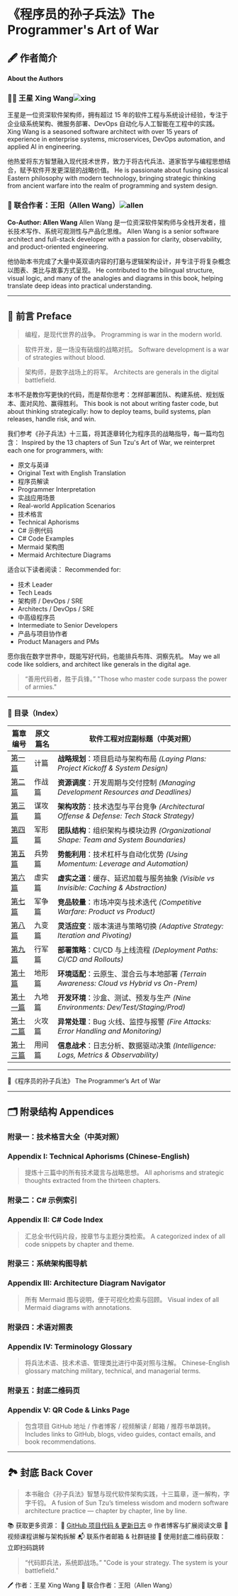 # 《程序员的孙子兵法》The Programmer's Art of War

## 🖋 作者简介

**About the Authors**

### 👨‍💻 王星 Xing Wang![xing](https://github.com/user-attachments/assets/9575460d-ff93-4dd8-8816-b401ce3e4715)


王星是一位资深软件架构师，拥有超过 15 年的软件工程与系统设计经验，专注于企业级系统架构、微服务部署、DevOps 自动化与人工智能在工程中的实践。
Xing Wang is a seasoned software architect with over 15 years of experience in enterprise systems, microservices, DevOps automation, and applied AI in engineering.

他热爱将东方智慧融入现代技术世界，致力于将古代兵法、道家哲学与编程思想结合，赋予软件开发更深层的战略价值。
He is passionate about fusing classical Eastern philosophy with modern technology, bringing strategic thinking from ancient warfare into the realm of programming and system design.

### 🤝 联合作者：王阳（Allen Wang）![allen](https://github.com/user-attachments/assets/8b9e3d28-9ee4-4007-9fb8-89e07ad0232d)


**Co-Author: Allen Wang**
Allen Wang 是一位资深软件架构师与全栈开发者，擅长技术写作、系统可观测性与产品化思维。
Allen Wang is a senior software architect and full-stack developer with a passion for clarity, observability, and product-oriented engineering.

他协助本书完成了大量中英双语内容的打磨与逻辑架构设计，并专注于将复杂概念以图表、类比与故事方式呈现。
He contributed to the bilingual structure, visual logic, and many of the analogies and diagrams in this book, helping translate deep ideas into practical understanding.

---

## 📖 前言 Preface

> 编程，是现代世界的战争。
> Programming is war in the modern world.

> 软件开发，是一场没有硝烟的战略对抗。
> Software development is a war of strategies without blood.

> 架构师，是数字战场上的将军。
> Architects are generals in the digital battlefield.

本书不是教你写更快的代码，而是帮你思考：怎样部署团队、构建系统、规划版本、面对风险、赢得胜利。
This book is not about writing faster code, but about thinking strategically: how to deploy teams, build systems, plan releases, handle risk, and win.

我们参考《孙子兵法》十三篇，将其逐章转化为程序员的战略指导，每一篇均包含：
Inspired by the 13 chapters of Sun Tzu's Art of War, we reinterpret each one for programmers, with:

* 原文与英译
* Original Text with English Translation
* 程序员解读
* Programmer Interpretation
* 实战应用场景
* Real-world Application Scenarios
* 技术格言
* Technical Aphorisms
* C# 示例代码
* C# Code Examples
* Mermaid 架构图
* Mermaid Architecture Diagrams

适合以下读者阅读：
Recommended for:

* 技术 Leader
* Tech Leads
* 架构师 / DevOps / SRE
* Architects / DevOps / SRE
* 中高级程序员
* Intermediate to Senior Developers
* 产品与项目协作者
* Product Managers and PMs

愿你我在数字世界中，既能写好代码，也能排兵布阵、洞察先机。
May we all code like soldiers, and architect like generals in the digital age.

> “善用代码者，胜于兵锋。”
> "Those who master code surpass the power of armies."

---
### 📖 目录（Index）

| 篇章编号 | 原文篇名 | 软件工程对应副标题（中英对照）                                                             |
| ---- | ---- | --------------------------------------------------------------------------- |
| [第一篇](https://github.com/uwspstar/The-Programmer-s-Art-of-War/blob/main/%E7%AC%AC%E4%B8%80%E7%AF%87%EF%BC%9A%E8%AE%A1%E7%AF%87%20Laying%20Plans.md)  | 计篇   | **战略规划**：项目启动与架构布局 *(Laying Plans: Project Kickoff & System Design)*        |
| [第二篇](https://github.com/uwspstar/The-Programmer-s-Art-of-War/blob/main/%E7%AC%AC%E4%BA%8C%E7%AF%87%EF%BC%9A%E4%BD%9C%E6%88%98%E7%AF%87%20Waging%20War.md) | 作战篇  | **资源调度**：开发周期与交付控制 *(Managing Development Resources and Deadlines)*         |
| [第三篇](https://github.com/uwspstar/The-Programmer-s-Art-of-War/blob/main/%E7%AC%AC%E4%B8%89%E7%AF%87%EF%BC%9A%E8%B0%8B%E6%94%BB%E7%AF%87%20Attack%20by%20Stratagem.md)  | 谋攻篇  | **架构攻防**：技术选型与平台竞争 *(Architectural Offense & Defense: Tech Stack Strategy)* |
| [第四篇](https://github.com/uwspstar/The-Programmer-s-Art-of-War/blob/main/%E7%AC%AC%E5%9B%9B%E7%AF%87%EF%BC%9A%E5%86%9B%E5%BD%A2%E7%AF%87%20Tactical%20Dispositions.md)  | 军形篇  | **团队结构**：组织架构与模块边界 *(Organizational Shape: Team and System Boundaries)*     |
| [第五篇](https://github.com/uwspstar/The-Programmer-s-Art-of-War/blob/main/%E7%AC%AC%E4%BA%94%E7%AF%87%EF%BC%9A%E5%85%B5%E5%8A%BF%E7%AF%87%20Strategic%20Power.md)  | 兵势篇  | **势能利用**：技术杠杆与自动化优势 *(Using Momentum: Leverage and Automation)*             |
| [第六篇](https://github.com/uwspstar/The-Programmer-s-Art-of-War/blob/main/%E7%AC%AC%E5%85%AD%E7%AF%87%EF%BC%9A%E8%99%9A%E5%AE%9E%E7%AF%87%20Weakness%20and%20Strength.md)  | 虚实篇  | **虚实之道**：缓存、延迟加载与服务抽象 *(Visible vs Invisible: Caching & Abstraction)*       |
| [第七篇](https://github.com/uwspstar/The-Programmer-s-Art-of-War/blob/main/%E7%AC%AC%E4%B8%83%E7%AF%87%EF%BC%9A%E5%86%9B%E4%BA%89%E7%AF%87%20Armed%20Contest.md)  | 军争篇  | **竞品较量**：市场冲突与技术迭代 *(Competitive Warfare: Product vs Product)*              |
| [第八篇](https://github.com/uwspstar/The-Programmer-s-Art-of-War/blob/main/%E7%AC%AC%E5%85%AB%E7%AF%87%EF%BC%9A%E4%B9%9D%E5%8F%98%E7%AF%87%20Variations%20and%20Adaptability.md)  | 九变篇  | **灵活应变**：版本演进与策略切换 *(Adaptive Strategy: Iteration and Pivoting)*            |
| [第九篇](https://github.com/uwspstar/The-Programmer-s-Art-of-War/blob/main/%E7%AC%AC%E4%B9%9D%E7%AF%87%EF%BC%9A%E8%A1%8C%E5%86%9B%E7%AF%87%20The%20March.md)  | 行军篇  | **部署策略**：CI/CD 与上线流程 *(Deployment Paths: CI/CD and Rollouts)*               |
| [第十篇](https://github.com/uwspstar/The-Programmer-s-Art-of-War/blob/main/%E7%AC%AC%E5%8D%81%E7%AF%87%EF%BC%9A%E5%9C%B0%E5%BD%A2%E7%AF%87%20Terrain.md)  | 地形篇  | **环境适配**：云原生、混合云与本地部署 *(Terrain Awareness: Cloud vs Hybrid vs On-Prem)*     |
| [第十一篇](https://github.com/uwspstar/The-Programmer-s-Art-of-War/blob/main/%E7%AC%AC%E5%8D%81%E4%B8%80%E7%AF%87%EF%BC%9A%E4%B9%9D%E5%9C%B0%E7%AF%87%20The%20Nine%20Grounds.md) | 九地篇  | **开发环境**：沙盒、测试、预发与生产 *(Nine Environments: Dev/Test/Staging/Prod)*           |
| [第十二篇](https://github.com/uwspstar/The-Programmer-s-Art-of-War/blob/main/%E7%AC%AC%E5%8D%81%E4%BA%8C%E7%AF%87%EF%BC%9A%E7%81%AB%E6%94%BB%E7%AF%87%20Attack%20by%20Fire.md) | 火攻篇  | **异常处理**：Bug 火线、监控与报警 *(Fire Attacks: Error Handling and Monitoring)*       |
| [第十三篇]() | 用间篇  | **信息战术**：日志分析、数据驱动决策 *(Intelligence: Logs, Metrics & Observability)*        |

---
📘《程序员的孙子兵法》
The Programmer’s Art of War

---

## 🗂️ 附录结构 Appendices

### 附录一：技术格言大全（中英对照）

### Appendix I: Technical Aphorisms (Chinese-English)

> 提炼十三篇中的所有技术箴言与战略思想。
> All aphorisms and strategic thoughts extracted from the thirteen chapters.

### 附录二：C# 示例索引

### Appendix II: C# Code Index

> 汇总全书代码片段，按章节与主题分类检索。
> A categorized index of all code snippets by chapter and theme.

### 附录三：系统架构图导航

### Appendix III: Architecture Diagram Navigator

> 所有 Mermaid 图与说明，便于可视化检索与回顾。
> Visual index of all Mermaid diagrams with annotations.

### 附录四：术语对照表

### Appendix IV: Terminology Glossary

> 将兵法术语、技术术语、管理类比进行中英对照与注解。
> Chinese-English glossary matching military, technical, and managerial terms.

### 附录五：封底二维码页

### Appendix V: QR Code & Links Page

> 包含项目 GitHub 地址 / 作者博客 / 视频解读 / 邮箱 / 推荐书单跳转。
> Includes links to GitHub, blogs, video guides, contact emails, and book recommendations.

---

## 🏞️ 封底 Back Cover

> 本书融合《孙子兵法》智慧与现代软件架构实践，十三篇章，逐一解构，字字千钧。
> A fusion of Sun Tzu’s timeless wisdom and modern software architecture practice — chapter by chapter, line by line.

📚 获取更多资源：
📎 [GitHub 项目代码 & 更新日志](https://github.com/uwspstar/The-Programmer-s-Art-of-War/tree/main)
🌐 作者博客与扩展阅读文章
🎥 视频课程讲解与架构拆解
📬 联系作者邮箱 & 社群链接
📱 使用封底二维码获取：立即扫码跳转

> “代码即兵法，系统即战场。”
> "Code is your strategy. The system is your battlefield."

🖊️ 作者：王星 Xing Wang
🤝 联合作者：王阳（Allen Wang）

